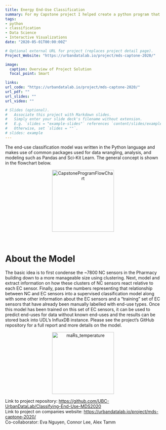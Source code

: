 ```yaml
---
title: Energy End-Use Classification
summary: For my Capstone project I helped create a python program that queries live streaming sensor data from the UDL SkySpark database, cleans and uses appropriate Machine Learning methods to apply NRCan Secondary End-Use Classifications to the data
tags:
- python
- classification
- Data Science
- Interactive Visualizations
date: "2020-05-01T00:00:00Z"

# Optional external URL for project (replaces project detail page).
Project_Website: "https://urbandatalab.io/project/mds-captone-2020/"

image:
  caption: Overview of Project Solution
  focal_point: Smart

links:
url_code: "https://urbandatalab.io/project/mds-captone-2020/"
url_pdf: ""
url_slides: ""
url_video: ""

# Slides (optional).
#   Associate this project with Markdown slides.
#   Simply enter your slide deck's filename without extension.
#   E.g. `slides = "example-slides"` references `content/slides/example-slides.md`.
#   Otherwise, set `slides = ""`.
# slides: example
---
```


The end-use classification model was written in the Python language and makes use of common packages used for data wrangling, analysis, and modeling such as Pandas and Sci-Kit Learn. The general concept is shown in the flowchart below.

<p align="center"><img src="/img/CapstoneProgramFlowChart.png" alt="CapstoneProgramFlowChart" width="200"/></p>

<br/>

# About the Model
The basic idea is to first condense the ~7800 NC sensors in the Pharmacy building down to a more manageable size using clustering. Next, model and extract information on how these clusters of NC sensors react relative to each EC sensor. Finally, pass the numbers representing that relationship between NC and EC sensors into a supervised classification model along with some other information about the EC sensors and a “training” set of EC sensors that have already been manually labelled with end-use types. Once this model has been trained on this set of EC sensors, it can be used to predict end-uses for data without known end-uses and the results can be stored back into UDL’s InfluxDB instance. Please see the project’s GitHub repository for a full report and more details on the model.



<p align="center"><img src="/img/maRs_wind_speed.png" alt="maRs_temperature" width="200"/></p>

Link to project repository: https://github.com/UBC-UrbanDataLab/Classifying-End-Use-MDS2020 <br/>
Link to project on companies website: https://urbandatalab.io/project/mds-captone-2020/ <br/>
Co-collaborator: Eva Nguyen, Connor Lee, Alex Tamm
